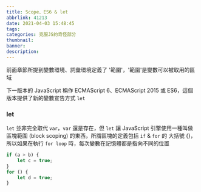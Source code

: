 ```yaml
---
title: Scope、ES6 & let
abbrlink: 41213
date: 2021-04-03 15:48:45
tags:
categories: 克服JS的奇怪部分
thumbnail:
banner:
description:
---
```


前面章節所提到變數環境、詞彙環境定義了 '範圍'，'範圍'是變數可以被取用的區域

<!-- more -->

下一版本的 JavaScript 稱作 ECMAScript 6、ECMAScript 2015 或 ES6，這個版本提供了新的變數宣告方式 `let`

### let

`let` 並非完全取代 `var`，`var` 還是存在，但 `let` 讓 JavaScript 引擎使用一種叫做區塊範圍 (block scoping) 的東西，所謂區塊的定義包括 `if` & `for` 的 大括號 {}，所以如果在執行 `for loop` 時，每次變數在記憶體都是指向不同的位置

```js
if (a > b) {
    let c = true;
} 
for () {
    let d = true;
}
```
